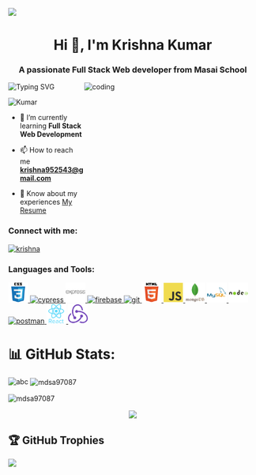 ![](https://github.com/krishna9525/pandit0305/blob/main/Pandit%20Gangadhar.png)

<h1 align="center">Hi 👋, I'm Krishna Kumar</h1>
<h3 align="center">A passionate Full Stack Web developer from Masai School</h3>
<img src='https://readme-typing-svg.demolab.com/?font=Fira+Code&size=24&duration=4000&pause=1000&color=blue&background=FFFFFF00&width=500&height=51&lines=Full+Stack+Web+Developer;Rising+Mern+Developer;Always+Learning+New+Things' alt="Typing SVG"/>
<img align = "right" alt ="coding" width="350" height="280" src="https://cdn.dribbble.com/users/926537/screenshots/4502924/python-2.gif">
<p align="left"> <img src="https://komarev.com/ghpvc/?username=pandit0305&label=Profile%20views&color=0e75b6&style=flat" alt="Kumar" /> </p>

- 🌱 I’m currently learning **Full Stack Web Development**

<!-- - 📝 I regularly write articles on <a target= "_blank" href ="http://www.itstudyfree.blogspot.com/">My Blog</a> -->

- 📫 How to reach me **krishna952543@gmail.com**

- 📄 Know about my experiences <a target = "_blank" href = "https://drive.google.com/file/d/1JrnEepqiZdggkKZ4_myzot46fxuWq_W6/view?usp=share_link
">My Resume</a>

<!-- - ⚡ Fun fact **I am funny😊** -->

<h3 align="left">Connect with me:</h3>
<p align="left">
<a href="https://www.linkedin.com/in/krishna-kumar-6773761b5/" target="blank">
<img align="center" src="https://raw.githubusercontent.com/rahuldkjain/github-profile-readme-generator/master/src/images/icons/Social/linked-in-alt.svg" alt="krishna" height="30" width="40" /></a>

</p>

<h3 align="left">Languages and Tools:</h3>
<p align="left"> 
<a href="https://www.w3schools.com/css/" target="_blank" rel="noreferrer"> <img src="https://raw.githubusercontent.com/devicons/devicon/master/icons/css3/css3-original-wordmark.svg" alt="css3" width="40" height="40"/> </a> 
<a href="https://www.cypress.io" target="_blank" rel="noreferrer"> <img src="https://raw.githubusercontent.com/simple-icons/simple-icons/6e46ec1fc23b60c8fd0d2f2ff46db82e16dbd75f/icons/cypress.svg" alt="cypress" width="40" height="40"/> </a> 
<a href="https://expressjs.com" target="_blank" rel="noreferrer"> <img src="https://raw.githubusercontent.com/devicons/devicon/master/icons/express/express-original-wordmark.svg" alt="express" width="40" height="40"/> </a> 
<a href="https://firebase.google.com/" target="_blank" rel="noreferrer"> <img src="https://www.vectorlogo.zone/logos/firebase/firebase-icon.svg" alt="firebase" width="40" height="40"/> </a> 
<a href="https://git-scm.com/" target="_blank" rel="noreferrer"> <img src="https://www.vectorlogo.zone/logos/git-scm/git-scm-icon.svg" alt="git" width="40" height="40"/> </a> 
<a href="https://www.w3.org/html/" target="_blank" rel="noreferrer"> <img src="https://raw.githubusercontent.com/devicons/devicon/master/icons/html5/html5-original-wordmark.svg" alt="html5" width="40" height="40"/> </a> 
<a href="https://developer.mozilla.org/en-US/docs/Web/JavaScript" target="_blank" rel="noreferrer"> <img src="https://raw.githubusercontent.com/devicons/devicon/master/icons/javascript/javascript-original.svg" alt="javascript" width="40" height="40"/> </a> 
<a href="https://www.mongodb.com/" target="_blank" rel="noreferrer"> <img src="https://raw.githubusercontent.com/devicons/devicon/master/icons/mongodb/mongodb-original-wordmark.svg" alt="mongodb" width="40" height="40"/> </a> 
<a href="https://www.mysql.com/" target="_blank" rel="noreferrer"> <img src="https://raw.githubusercontent.com/devicons/devicon/master/icons/mysql/mysql-original-wordmark.svg" alt="mysql" width="40" height="40"/> </a> 
<a href="https://nodejs.org" target="_blank" rel="noreferrer"> <img src="https://raw.githubusercontent.com/devicons/devicon/master/icons/nodejs/nodejs-original-wordmark.svg" alt="nodejs" width="40" height="40"/> </a> 
<a href="https://postman.com" target="_blank" rel="noreferrer"> <img src="https://www.vectorlogo.zone/logos/getpostman/getpostman-icon.svg" alt="postman" width="40" height="40"/> </a>
<a href="https://reactjs.org/" target="_blank" rel="noreferrer"> <img src="https://raw.githubusercontent.com/devicons/devicon/master/icons/react/react-original-wordmark.svg" alt="react" width="40" height="40"/> </a> 
<a href="https://redux.js.org" target="_blank" rel="noreferrer"> 
<img src="https://raw.githubusercontent.com/devicons/devicon/master/icons/redux/redux-original.svg" alt="redux" width="40" height="40"/> </a> 
</p>

# 📊 GitHub Stats:

<p>
<img align="left" src="https://github-readme-stats.vercel.app/api/top-langs?username=mdsa97087&show_icons=true&locale=en&layout=compact&theme=dracula" alt="abc" />
</p>

<p>&nbsp;<img align="center" margin-Top="5px" src="https://github-readme-stats.vercel.app/api?username=krishna9525&show_icons=true&locale=en&theme=dracula" alt="mdsa97087" /></p>

<p><img align="center" src="https://github-readme-streak-stats.herokuapp.com/?user=krishna9525&theme=dracula" alt="mdsa97087" /></p>

<!-- <a href="https://github.com/mdsa97087/github-readme-activity-graph"><img alt="Shamshad Shaikh's Activity Graph" src="https://denvercoder1-activity-graph.herokuapp.com/graph/?username=mdsa97087&bg_color=1F222E&color=F8D866&line=F85D7F&point=FFFFFF&hide_border=true" /></a> -->

<p align="center">
<a href="https://github.com/krishna9525"><span>
<img align="center" src="https://github-profile-summary-cards.vercel.app/api/cards/profile-details?username=krishna9525&theme=dracula" />
</span></a> </p>

## 🏆 GitHub Trophies

![](https://github-profile-trophy.vercel.app/?username=krishna9525&theme=radical&no-frame=false&no-bg=false&margin-w=4)


